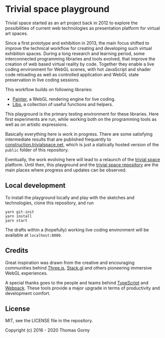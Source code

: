 # Trivial space playground

Trivial space started as an art project back in 2012 to explore the
possibilities of current web technologies as presentation platform for virtual
art spaces.

Since a first prototype and exhibition in 2013, the main focus shifted to
improve the technical workflow for creating and developing such virtual
exhibition spaces. During a long research and learning period, some
interconnected programming libraries and tools evolved, that improve the
creation of web based virtual reality by code. Together they enable a live
coding environment for WebGL scenes, with hot JavaScript and shader code
reloading as well as controlled application and WebGL state preservation in live
coding sessions.

This workflow builds on following libraries:

- [Painter](https://github.com/trivial-space/painter), a WebGL rendering engine
  for live coding.
- [Libs](https://github.com/trivial-space/libs), a collection of useful
  functions and helpers.

This playground is the primary testing environment for these libraries. Here
first experiments are run, while working both on the programming tools as well
as on artistic expressions.

Basically everything here is work in progress. There are some satisfying
intermediate results that are published frequently to
[construction.trivialspace.net](https://construction.trivialspace.net), which is
just a statically hosted version of the `public` folder of this repository.

Eventually, the work evolving here will lead to a relaunch of the
[trivial space](https://trivialspace.net) platform. Until then, this playground
and the [trivial space repository](https://github.com/trivial-space) are the
main places where progress and updates can be observed.

## Local development

To install the playground locally and play with the sketches and technologies,
clone this repository, and run

    yarn git-init
    yarn install
    yarn start

The drafts within a (hopefully) working live coding environment will be
available at `localhost:8080`.

## Credits

Great inspiration was drawn from the creative and encouraging communities behind
[Three.js](https://threejs.org/), [Stack.gl](https://github.com/stackgl) and
others pioneering immersive WebGL experiences.

A special thanks goes to the people and teams behind
[TypeScript](https://github.com/Microsoft/TypeScript) and
[Webpack](https://github.com/webpack/webpack). These tools provide a major
upgrade in terms of productivity and development comfort.

## License

MIT, see the LICENSE file in the repository.

Copyright (c) 2016 - 2020 Thomas Gorny
